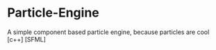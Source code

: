 Particle-Engine
===============

A simple component based particle engine, because particles are cool [c++] [SFML]
